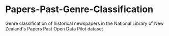 # Papers-Past-Genre-Classification
Genre classification of historical newspapers in the National Library of New Zealand's Papers Past Open Data Pilot dataset
